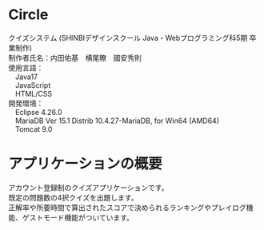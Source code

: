 # Circle
クイズシステム (SHINBIデザインスクール Java・Webプログラミング科5期 卒業制作)<BR>
制作者氏名：内田佑基　横尾瞭　國安秀則<BR>
使用言語：<BR>
&emsp;Java17<BR>
&emsp;JavaScript<BR>
&emsp;HTML/CSS<BR>
開発環境：<BR>
&emsp;Eclipse 4.26.0<BR>
&emsp;MariaDB Ver 15.1 Distrib 10.4.27-MariaDB, for Win64 (AMD64)<BR> 
&emsp;Tomcat 9.0<BR> 
# アプリケーションの概要
アカウント登録制のクイズアプリケーションです。<BR>
既定の問題数の4択クイズを出題します。<BR>
正解率や所要時間で算出されたスコアで決められるランキングやプレイログ機能、ゲストモード機能がついています。<BR>

